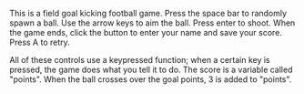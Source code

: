 This is a field goal kicking football game.
Press the space bar to randomly spawn a ball.
Use the arrow keys to aim the ball.
Press enter to shoot.
When the game ends, click the button to enter your name and save your score.
Press A to retry.

All of these controls use a keypressed function; when a certain key is pressed, the game does what you tell it to do.
The score is a variable called "points". When the ball crosses over the goal points, 3 is added to "points".
